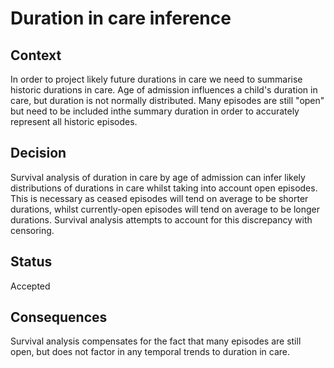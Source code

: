 # Duration in care inference

## Context

In order to project likely future durations in care we need to summarise historic durations in care. Age of admission influences a child's duration in care, but duration is not normally distributed. Many episodes are still "open" but need to be included inthe summary duration in order to accurately represent all historic episodes.

## Decision

Survival analysis of duration in care by age of admission can infer likely distributions of durations in care whilst taking into account open episodes. This is necessary as ceased episodes will tend on average to be shorter durations, whilst currently-open episodes will tend on average to be longer durations. Survival analysis attempts to account for this discrepancy with censoring.

## Status

Accepted

## Consequences

Survival analysis compensates for the fact that many episodes are still open, but does not factor in any temporal trends to duration in care.
